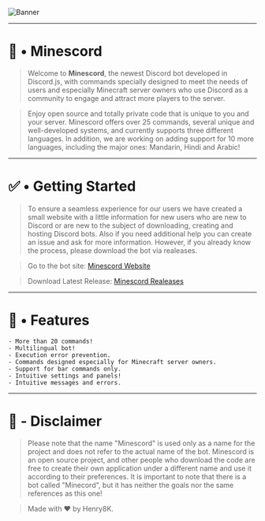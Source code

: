 ![Banner](https://github.com/Henry8K/Minescord/assets/119537238/1810ca28-0acc-4559-95e4-cab30df40741)

---

# 👑 • Minescord

> Welcome to **Minescord**, the newest Discord bot developed in Discord.js, with commands specially designed to meet the needs of users and especially Minecraft server owners who use Discord as a community to engage and attract more players to the server.

> Enjoy open source and totally private code that is unique to you and your server. Minescord offers over 25 commands, several unique and well-developed systems, and currently supports three different languages. In addition, we are working on adding support for 10 more languages, including the major ones: Mandarin, Hindi and Arabic!

--- 

# ✅ • Getting Started

> To ensure a seamless experience for our users we have created a small website with a little information for new users who are new to Discord or are new to the subject of downloading, creating and hosting Discord bots. Also if you need additional help you can create an issue and ask for more information. However, if you already know the process, please download the bot via realeases.

> Go to the bot site: [Minescord Website](https://minescord.vercel.app/)

> Download Latest Release: [Minescord Realeases](https://github.com/Henry8K/Minescord/releases)

---

# 📌 • Features

```
- More than 20 commands!
- Multilingual bot!
- Execution error prevention.
- Commands designed especially for Minecraft server owners.
- Support for bar commands only.
- Intuitive settings and panels!
- Intuitive messages and errors.
```

---

# 🔰 - Disclaimer

> Please note that the name "Minescord" is used only as a name for the project and does not refer to the actual name of the bot. Minescord is an open source project, and other people who download the code are free to create their own application under a different name and use it according to their preferences. It is important to note that there is a bot called "Minecord", but it has neither the goals nor the same references as this one!

> Made with ❤ by Henry8K. 